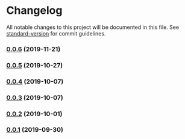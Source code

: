 # Changelog

All notable changes to this project will be documented in this file. See [standard-version](https://github.com/conventional-changelog/standard-version) for commit guidelines.

### [0.0.6](https://github.com/CrowdStrike/faltest/compare/custom-cli@0.0.5...0.0.6) (2019-11-21)

### [0.0.5](https://github.com/CrowdStrike/faltest/compare/custom-cli@0.0.4...0.0.5) (2019-10-27)

### [0.0.4](https://github.com/CrowdStrike/faltest/compare/custom-cli@0.0.3...0.0.4) (2019-10-07)

### [0.0.3](https://github.com/CrowdStrike/faltest/compare/custom-cli@0.0.2...0.0.3) (2019-10-07)

### [0.0.2](https://github.com/CrowdStrike/faltest/compare/custom-cli@0.0.1...0.0.2) (2019-10-01)

### [0.0.1](https://github.com/CrowdStrike/faltest/compare/custom-cli@0.0.0...0.0.1) (2019-09-30)
